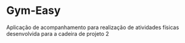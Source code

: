 # Gym-Easy
Aplicação de acompanhamento para realização de atividades físicas desenvolvida para a cadeira de projeto 2
